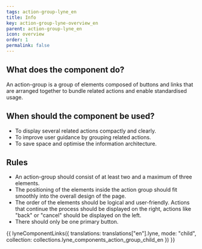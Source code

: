 ```yaml
---
tags: action-group-lyne_en
title: Info
key: action-group-lyne-overview_en
parent: action-group-lyne_en
icon: overview
order: 1
permalink: false
---
```


## What does the component do?
An action-group is a group of elements composed of buttons and links that are arranged together to bundle related actions and enable standardised usage.

## When should the component be used?
* To display several related actions compactly and clearly.
* To improve user guidance by grouping related actions.
* To save space and optimise the information architecture.

## Rules
* An action-group should consist of at least two and a maximum of three elements.
* The positioning of the elements inside the action group should fit smoothly into the overall design of the page.
* The order of the elements should be logical and user-friendly. Actions that continue the process should be displayed on the right, actions like "back" or "cancel" should be displayed on the left.
* There should only be one primary button.

{{ lyneComponentLinks({
  translations: translations["en"].lyne,
  mode: "child",
  collection: collections.lyne_components_action_group_child_en
}) }}
